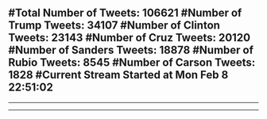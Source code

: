 #Total Number of Tweets: 106621 
#Number of Trump Tweets: 34107
#Number of Clinton Tweets: 23143
#Number of Cruz Tweets: 20120
#Number of Sanders Tweets: 18878
#Number of Rubio Tweets: 8545
#Number of Carson Tweets: 1828
#Current Stream Started at Mon Feb  8 22:51:02
---
---
---
